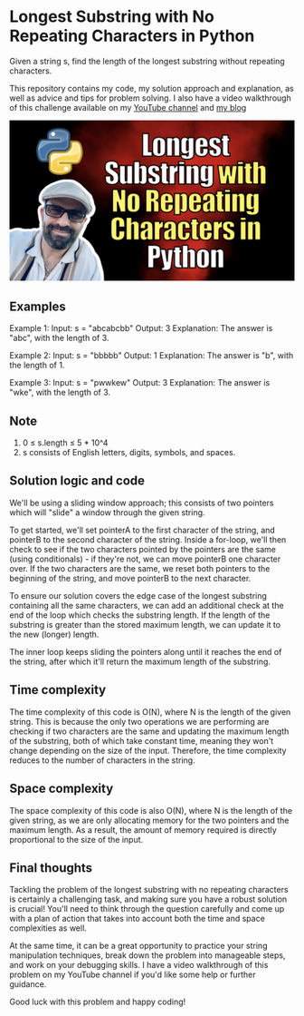 # Longest Substring with No Repeating Characters in Python

Given a string s, find the length of the longest substring without repeating characters.

This repository contains my code, my solution approach and explanation, as well as advice and tips for problem solving. I also have a video walkthrough of this challenge available on my [YouTube channel](https://youtu.be/fm03oRITfp8) and [my blog](https://kalbartal.net/longest-substring-with-no-repeating-characters-in-python/)

[ ![Longest Substring with No Repeating Characters in Python](./image.png)](https://youtu.be/fm03oRITfp8)

## Examples

Example 1:
Input: s = "abcabcbb"
Output: 3
Explanation: The answer is "abc", with the length of 3.

Example 2:
Input: s = "bbbbb"
Output: 1
Explanation: The answer is "b", with the length of 1.

Example 3:
Input: s = "pwwkew"
Output: 3
Explanation: The answer is "wke", with the length of 3.

## Note 

1. 0 ≤ s.length ≤ 5 * 10^4
2. s consists of English letters, digits, symbols, and spaces.

## Solution logic and code

We'll be using a sliding window approach; this consists of two pointers which will "slide" a window through the given string.

To get started, we'll set pointerA to the first character of the string, and pointerB to the second character of the string. Inside a for-loop, we'll then check to see if the two characters pointed by the pointers are the same (using conditionals) - if they're not, we can move pointerB one character over. If the two characters are the same, we reset both pointers to the beginning of the string, and move pointerB to the next character. 

To ensure our solution covers the edge case of the longest substring containing all the same characters, we can add an additional check at the end of the loop which checks the substring length. If the length of the substring is greater than the stored maximum length, we can update it to the new (longer) length.
 
The inner loop keeps sliding the pointers along until it reaches the end of the string, after which it'll return the maximum length of the substring.

## Time complexity

The time complexity of this code is O(N), where N is the length of the given string. This is because the only two operations we are performing are checking if two characters are the same and updating the maximum length of the substring, both of which take constant time, meaning they won't change depending on the size of the input. Therefore, the time complexity reduces to the number of characters in the string. 

## Space complexity

The space complexity of this code is also O(N), where N is the length of the given string, as we are only allocating memory for the two pointers and the maximum length. As a result, the amount of memory required is directly proportional to the size of the input. 

## Final thoughts

Tackling the problem of the longest substring with no repeating characters is certainly a challenging task, and making sure you have a robust solution is crucial! You'll need to think through the question carefully and come up with a plan of action that takes into account both the time and space complexities as well. 

At the same time, it can be a great opportunity to practice your string manipulation techniques, break down the problem into manageable steps, and work on your debugging skills. I have a video walkthrough of this problem on my YouTube channel if you'd like some help or further guidance. 

Good luck with this problem and happy coding!
